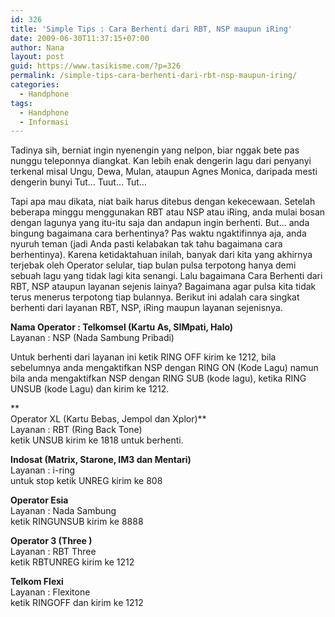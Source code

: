 ```yaml
---
id: 326
title: 'Simple Tips : Cara Berhenti dari RBT, NSP maupun iRing'
date: 2009-06-30T11:37:15+07:00
author: Nana
layout: post
guid: https://www.tasikisme.com/?p=326
permalink: /simple-tips-cara-berhenti-dari-rbt-nsp-maupun-iring/
categories:
  - Handphone
tags:
  - Handphone
  - Informasi
---
```

Tadinya sih, berniat ingin nyenengin yang nelpon, biar nggak bete pas nunggu teleponnya diangkat. Kan lebih enak dengerin lagu dari penyanyi terkenal misal Ungu, Dewa, Mulan, ataupun Agnes Monica, daripada mesti dengerin bunyi Tut… Tuut… Tut…

Tapi apa mau dikata, niat baik harus ditebus dengan kekecewaan. Setelah beberapa minggu menggunakan RBT atau NSP atau iRing, anda mulai bosan dengan lagunya yang itu-itu saja dan andapun ingin berhenti. But… anda bingung bagaimana cara berhentinya? Pas waktu ngaktifinnya aja, anda nyuruh teman (jadi Anda pasti kelabakan tak tahu bagaimana cara berhentinya). Karena ketidaktahuan inilah, banyak dari kita yang akhirnya terjebak oleh Operator selular, tiap bulan pulsa terpotong hanya demi sebuah lagu yang tidak lagi kita senangi. Lalu bagaimana Cara Berhenti dari RBT, NSP ataupun layanan sejenis lainya? Bagaimana agar pulsa kita tidak terus menerus terpotong tiap bulannya. Berikut ini adalah cara singkat berhenti dari layanan RBT, NSP, iRing maupun layanan sejenisnya.

**Nama Operator : Telkomsel (Kartu As, SIMpati, Halo)**  
Layanan : NSP (Nada Sambung Pribadi)

<div>
  Untuk berhenti dari layanan ini ketik RING OFF kirim ke 1212, bila sebelumnya anda mengaktifkan NSP dengan RING ON (Kode Lagu) namun bila anda mengaktifkan NSP dengan RING SUB (kode lagu), ketika RING UNSUB (kode Lagu) dan kirim ke 1212.
</div>

 **  
Operator XL (Kartu Bebas, Jempol dan Xplor)**  
Layanan : RBT (Ring Back Tone)  
ketik UNSUB kirim ke 1818 untuk berhenti. 

**Indosat (Matrix, Starone, IM3 dan Mentari)**  
Layanan : i-ring  
untuk stop ketik UNREG kirim ke 808 

**Operator Esia**  
Layanan : Nada Sambung  
ketik RINGUNSUB kirim ke 8888 

**Operator 3 (Three )**  
Layanan : RBT Three  
ketik RBTUNREG kirim ke 1212 

**Telkom Flexi**  
Layanan : Flexitone  
ketik RINGOFF dan kirim ke 1212